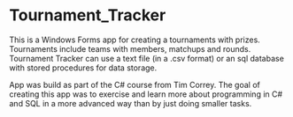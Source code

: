 # Tournament_Tracker

This is a Windows Forms app for creating a tournaments with prizes. Tournaments include teams with members, matchups and rounds. 
Tournament Tracker can use a text file (in a .csv format) or an sql database with stored procedures for data storage. 


App was build as part of the C# course from Tim Correy. The goal of creating this app was to exercise and learn more about programming in C# and SQL
in a more advanced way than by just doing smaller tasks.

